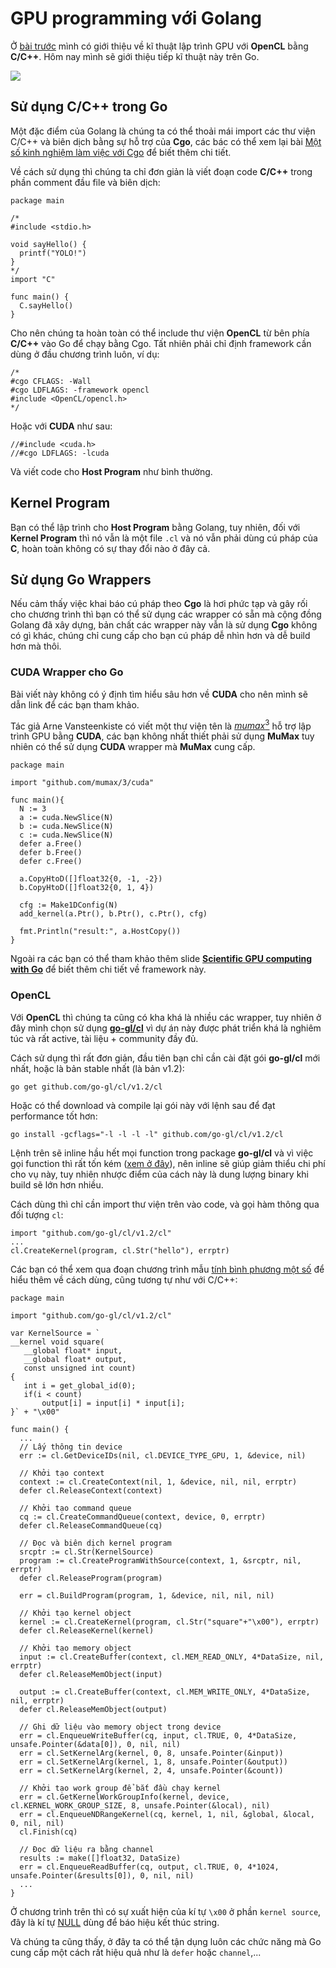 # GPU programming với Golang

Ở [bài trước](https://huytd.github.io/posts/nhan-ma-tran-2.html) mình có giới thiệu về kĩ thuật lập trình GPU với **OpenCL** bằng **C/C++**. Hôm nay mình sẽ giới thiệu tiếp kĩ thuật này trên Go.

![](https://archive.fosdem.org/2014/schedule/event/hpc_devroom_go/hpc_devroom_go-99c7a0bca25373a544f8d99c7e42526e04c7578bcfa3c45fc3be59fa1ada99ba.png)

## Sử dụng C/C++ trong Go

Một đặc điểm của Golang là chúng ta có thể thoải mái import các thư viện C/C++ và biên dịch bằng sự hỗ trợ của **Cgo**, các bác có thể xem lại bài [Một số kinh nghiệm làm việc với Cgo](https://huytd.github.io/posts/vai-dieu-ve-cgo.html) để biết thêm chi tiết.

Về cách sử dụng thì chúng ta chỉ đơn giản là viết đoạn code **C/C++** trong phần comment đầu file và biên dịch:

```
package main

/*
#include <stdio.h>

void sayHello() {
  printf("YOLO!")
}
*/
import "C"

func main() {
  C.sayHello()
}
```

Cho nên chúng ta hoàn toàn có thể include thư viện **OpenCL** từ bên phía **C/C++** vào Go để chạy bằng Cgo. Tất nhiên phải chỉ định framework cần dùng ở đầu chương trình luôn, ví dụ:

```
/*
#cgo CFLAGS: -Wall
#cgo LDFLAGS: -framework opencl
#include <OpenCL/opencl.h>
*/
```

Hoặc với **CUDA** như sau:

```
//#include <cuda.h>
//#cgo LDFLAGS: -lcuda
```

Và viết code cho **Host Program** như bình thường.

## Kernel Program

Bạn có thể lập trình cho **Host Program** bằng Golang, tuy nhiên, đối với **Kernel Program** thì nó vẫn là một file `.cl` và nó vẫn phải dùng cú pháp của **C**, hoàn toàn không có sự thay đổi nào ở đây cả.

## Sử dụng Go Wrappers

Nếu cảm thấy việc khai báo cú pháp theo **Cgo** là hơi phức tạp và gây rối cho chương trình thì bạn có thể sử dụng các wrapper có sẵn mà cộng đồng Golang đã xây dựng, bản chất các wrapper này vẫn là sử dụng **Cgo** không có gì khác, chúng chỉ cung cấp cho bạn cú pháp dễ nhìn hơn và dễ build hơn mà thôi.

### CUDA Wrapper cho Go

Bài viết này không có ý định tìm hiểu sâu hơn về **CUDA** cho nên mình sẽ dẫn link để các bạn tham khảo. 

Tác giả Arne Vansteenkiste có viết một thư viện tên là [$mumax^{3}$](http://mumax.github.io/index.html) hỗ trợ lập trình GPU bằng **CUDA**, các bạn không nhất thiết phải sử dụng **MuMax** tuy nhiên có thể sử dụng **CUDA** wrapper mà **MuMax** cung cấp.

```
package main

import "github.com/mumax/3/cuda"

func main(){
  N := 3
  a := cuda.NewSlice(N)
  b := cuda.NewSlice(N)
  c := cuda.NewSlice(N)
  defer a.Free()
  defer b.Free()
  defer c.Free()

  a.CopyHtoD([]float32{0, -1, -2})
  b.CopyHtoD([]float32{0, 1, 4})

  cfg := Make1DConfig(N)
  add_kernel(a.Ptr(), b.Ptr(), c.Ptr(), cfg)

  fmt.Println("result:", a.HostCopy())
}
```

Ngoài ra các bạn có thể tham khảo thêm slide [**Scientific GPU computing with Go**](https://hpcugent.github.io/easybuild/files/FOSDEM14/FOSDEM14_HPC_devroom_14_GoCUDA.pdf) để biết thêm chi tiết về framework này.

### OpenCL

Với **OpenCL** thì chúng ta cũng có kha khá là nhiều các wrapper, tuy nhiên ở đây mình chọn sử dụng [**go-gl/cl**](https://github.com/go-gl/cl) vì dự án này được phát triển khá là nghiêm túc và rất active, tài liệu + community đầy đủ. 

Cách sử dụng thì rất đơn giản, đầu tiên bạn chỉ cần cài đặt gói **go-gl/cl** mới nhất, hoặc là bản stable nhất (là bản v1.2):

```
go get github.com/go-gl/cl/v1.2/cl
```

Hoặc có thể download và compile lại gói này với lệnh sau để đạt performance tốt hơn:

```
go install -gcflags="-l -l -l -l" github.com/go-gl/cl/v1.2/cl
```

Lệnh trên sẽ inline hầu hết mọi function trong package **go-gl/cl** và vì việc gọi function thì rất tốn kém ([xem ở đây](http://dave.cheney.net/2014/06/07/five-things-that-make-go-fast)), nên inline sẽ giúp giảm thiểu chi phí cho vụ này, tuy nhiên nhược điểm của cách này là dung lượng binary khi build sẽ lớn hơn nhiều.

Cách dùng thì chỉ cần import thư viện trên vào code, và gọi hàm thông qua đối tượng `cl`:

```
import "github.com/go-gl/cl/v1.2/cl"
...
cl.CreateKernel(program, cl.Str("hello"), errptr)
```

Các bạn có thể xem qua đoạn chương trình mẫu [tính bình phương một số](https://github.com/go-gl/cl/blob/master/sample/square/square.go) để hiểu thêm về cách dùng, cũng tương tự như với C/C++:

```
package main

import "github.com/go-gl/cl/v1.2/cl"

var KernelSource = `
__kernel void square(
   __global float* input,
   __global float* output,
   const unsigned int count)
{
   int i = get_global_id(0);
   if(i < count)
	   output[i] = input[i] * input[i];
}` + "\x00"

func main() {
  ...
  // Lấy thông tin device
  err := cl.GetDeviceIDs(nil, cl.DEVICE_TYPE_GPU, 1, &device, nil)

  // Khởi tạo context
  context := cl.CreateContext(nil, 1, &device, nil, nil, errptr)
  defer cl.ReleaseContext(context)

  // Khởi tạo command queue
  cq := cl.CreateCommandQueue(context, device, 0, errptr)
  defer cl.ReleaseCommandQueue(cq)

  // Đọc và biên dịch kernel program
  srcptr := cl.Str(KernelSource)
  program := cl.CreateProgramWithSource(context, 1, &srcptr, nil, errptr)
  defer cl.ReleaseProgram(program)

  err = cl.BuildProgram(program, 1, &device, nil, nil, nil)

  // Khởi tạo kernel object
  kernel := cl.CreateKernel(program, cl.Str("square"+"\x00"), errptr)
  defer cl.ReleaseKernel(kernel)

  // Khởi tạo memory object
  input := cl.CreateBuffer(context, cl.MEM_READ_ONLY, 4*DataSize, nil, errptr)
  defer cl.ReleaseMemObject(input)

  output := cl.CreateBuffer(context, cl.MEM_WRITE_ONLY, 4*DataSize, nil, errptr)
  defer cl.ReleaseMemObject(output)

  // Ghi dữ liệu vào memory object trong device
  err = cl.EnqueueWriteBuffer(cq, input, cl.TRUE, 0, 4*DataSize, unsafe.Pointer(&data[0]), 0, nil, nil)
  err = cl.SetKernelArg(kernel, 0, 8, unsafe.Pointer(&input))
  err = cl.SetKernelArg(kernel, 1, 8, unsafe.Pointer(&output))
  err = cl.SetKernelArg(kernel, 2, 4, unsafe.Pointer(&count))

  // Khởi tạo work group để bắt đầu chạy kernel
  err = cl.GetKernelWorkGroupInfo(kernel, device, cl.KERNEL_WORK_GROUP_SIZE, 8, unsafe.Pointer(&local), nil)
  err = cl.EnqueueNDRangeKernel(cq, kernel, 1, nil, &global, &local, 0, nil, nil)
  cl.Finish(cq)

  // Đọc dữ liệu ra bằng channel
  results := make([]float32, DataSize)
  err = cl.EnqueueReadBuffer(cq, output, cl.TRUE, 0, 4*1024, unsafe.Pointer(&results[0]), 0, nil, nil)
  ...
}
```

Ở chương trình trên thì có sự xuất hiện của kí tự `\x00` ở phần `kernel source`, đây là kí tự [NULL](https://en.m.wikipedia.org/wiki/Null_character) dùng để báo hiệu kết thúc string. 

Và chúng ta cũng thấy, ở đây ta có thể tận dụng luôn các chức năng mà Go cung cấp một cách rất hiệu quả như là `defer` hoặc `channel`,...
